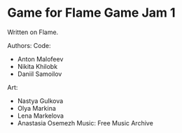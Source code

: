 # Game for Flame Game Jam 1

Written on Flame.

Authors:
Code:
- Anton Malofeev
- Nikita Khilobk
- Daniil Samoilov

Art:
- Nastya Gulkova
- Olya Markina
- Lena Markelova
- Anastasia Osemezh
Music:
Free Music Archive
